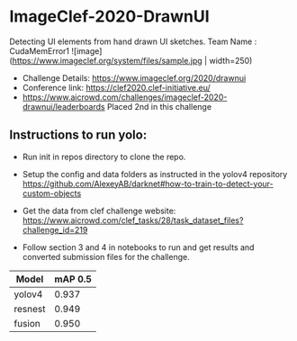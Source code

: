 # ImageClef-2020-DrawnUI
Detecting UI elements from hand drawn UI sketches.
Team Name : CudaMemError1
![image](https://www.imageclef.org/system/files/sample.jpg | width=250)
- Challenge Details: https://www.imageclef.org/2020/drawnui
- Conference link: https://clef2020.clef-initiative.eu/
- https://www.aicrowd.com/challenges/imageclef-2020-drawnui/leaderboards
Placed 2nd in this challenge 

## Instructions to run yolo:
- Run init in repos directory to clone the repo.
- Setup the config and data folders as instructed in the yolov4 repository
https://github.com/AlexeyAB/darknet#how-to-train-to-detect-your-custom-objects

- Get the data from clef challenge website:
https://www.aicrowd.com/clef_tasks/28/task_dataset_files?challenge_id=219

- Follow section 3 and 4 in notebooks to run and get results and converted submission files for the challenge.

| Model  | mAP 0.5 |
| ------------- | ------------- |
| yolov4  | 0.937  |
| resnest  | 0.949  |
| fusion  | 0.950  |
